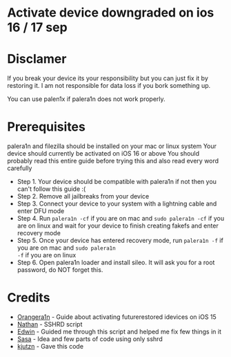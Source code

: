 # Activate device downgraded on ios 16 / 17 sep
# Disclamer
If you break your device its your responsibility but you can just fix it by restoring it. 
I am not responsible for data loss if you bork something up.

You can use palen1x if palera1n does not work properly.


# Prerequisites
palera1n and filezilla should be installed on your mac or linux system
Your device should currently be activated on iOS 16 or above
You should probably read this entire guide before trying this and also read every word carefully

- Step 1. Your device should be compatible with palera1n if not then you can't follow this guide :(
- Step 2. Remove all jailbreaks from your device
- Step 3. Connect your device to your system with a lightning cable and enter DFU mode
- Step 4. Run <code>palera1n -cf</code> if you are on mac and <code>sudo palera1n -cf</code> if you are on linux and wait for your device to finish creating fakefs and enter recovery mode
- Step 5. Once your device has entered recovery mode, run <code>palera1n -f</code> if you are on mac and <code>sudo palera1n -f</code> if you are on linux
- Step 6. Open palera1n loader and install sileo. It will ask you for a root password, do NOT forget this.

# Credits
- [Orangera1n](https://github.com/Orangera1n/) - Guide about activating futurerestored idevices on iOS 15
- [Nathan](https://github.com/verygenericname/SSHRD_Script) - SSHRD script
- [Edwin](https://github.com/edwin170) - Guided me through this script and helped me fix few things in it
- [Sasa](https://github.com/sasa8810) - Idea and few parts of code using only sshrd
- [kjutzn](https://github.com/kjutzn/) - Gave this code
